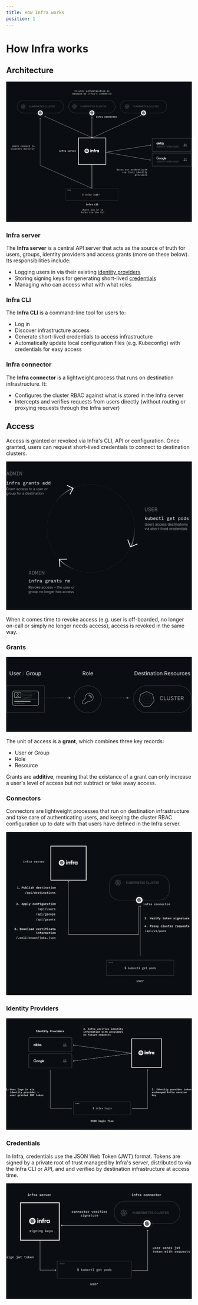 ```yaml
---
title: How Infra works
position: 1
---
```


# How Infra works

## Architecture

![architecture](../images/architecture.svg)

### Infra server

The **Infra server** is a central API server that acts as the source of truth for users, groups, identity providers and access grants (more on these below). Its responsibilities include:

* Logging users in via their existing [identity providers](#identity-providers)
* Storing signing keys for generating short-lived [credentials](#credentials)
* Managing who can access what with what roles

### Infra CLI

The **Infra CLI** is a command-line tool for users to:
* Log in
* Discover infrastructure access
* Generate short-lived credentials to access infrastructure
* Automatically update local configuration files (e.g. Kubeconfig) with credentials for easy access

### Infra connector

The **Infra connector** is a lightweight process that runs on destination infrastructure. It:

* Configures the cluster RBAC against what is stored in the Infra server
* Intercepts and verifies requests from users directly (without routing or proxying requests through the Infra server)

## Access

Access is granted or revoked via Infra's CLI, API or configuration. Once granted, users can request short-lived credentials to connect to destination clusters.

![access flow](../images/access.svg)

When it comes time to revoke access (e.g. user is off-boarded, no longer on-call or simply no longer needs access), access is revoked in the same way.

### Grants

![grants](../images/grants.svg)

The unit of access is a **grant**, which combines three key records:

* User or Group
* Role
* Resource

Grants are **additive**, meaning that the existance of a grant can only increase a user's level of access but not subtract or take away access.

### Connectors

Connectors are lightweight processes that run on destination infrastructure and take care of authenticating users, and keeping the cluster RBAC configuration up to date with that users have defined in the Infra server.

![connectors](../images/connector.svg)

### Identity Providers

![connectors](../images/provider.svg)

### Credentials

In Infra, credentials use the JSON Web Token (JWT) format. Tokens are signed by a private root of trust managed by Infra's server, distributed to via the Infra CLI or API, and and verified by destination infrastructure at access time.

![tokens](../images/tokens.svg)
